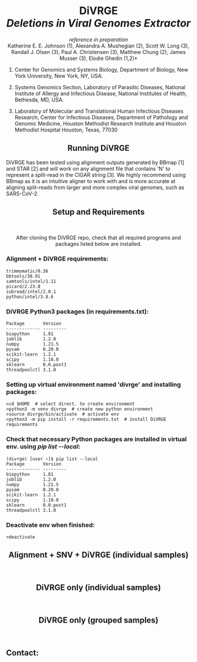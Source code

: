 <h1 align="center">DiVRGE<br> <em>Deletions in Viral Genomes Extractor</em> </h1>


<p align="center">
<em>reference in preparation</em><br>
Katherine E. E. Johnson (1), Alexandra A. Mushegian (2), Scott W. Long (3), Randall J. Olsen (3), Paul A. Christensen (3), Matthew Chung (2), James Musser (3), Elodie Ghedin (1,2)*
</p>

1. Center for Genomics and Systems Biology, Department of Biology, New York University, New York, NY, USA.<br>

2. Systems Genomics Section, Laboratory of Parasitic Diseases, National Institute of Allergy and Infectious Disease, National Institutes of Health, Bethesda, MD, USA.<br>

3. Laboratory of Molecular and Translational Human Infectious Diseases Research, Center for Infectious Diseases, Department of Pathology and Genomic Medicine, Houston Methodist Research Institute and Houston Methodist Hospital Houston, Texas, 77030 <br>


<h2 align="center"> Running DiVRGE </h2>

DiVRGE has been tested using alignment outputs generated by BBmap [1] and STAR [2] and will work on any alignment file that contains 'N' to represent a split-read in the CIGAR string [3]. We highly recommend using BBmap as it is an intuitive aligner to work with and is more accurate at aligning split-reads from larger and more complex viral genomes, such as SARS-CoV-2. 

<h2 align="center"> Setup and Requirements </h2> <br>


<p align="center">
After cloning the DiVRGE repo, check that all required programs and packages listed below are installed.<br>
</p>

### Alignment + DiVRGE requirements:
```
trimmomatic/0.36    
bbtools/38.91   
samtools/intel/1.11   
picard/2.23.8   
subread/intel/2.0.1   
python/intel/3.8.6    
```

### DiVRGE Python3 packages (in requirements.txt):
```
Package       Version
------------- ---------
biopython     1.81
joblib        1.2.0
numpy         1.21.5
pysam         0.20.0
scikit-learn  1.2.1
scipy         1.10.0
sklearn       0.0.post1
threadpoolctl 3.1.0
```
### Setting up virtual environment named 'divrge' and installing packages: 
```
>cd $HOME  # select direct. to create environment
>python3 -m venv divrge  # create new python environment
>source divrge/bin/activate  # activate env
>python3 -m pip install -r requirements.txt  # install DiVRGE requirements
```

### Check that necessary Python packages are installed in virtual env. using *pip list --local*:<br> 
```
(divrge) [user ~]$ pip list --local
Package       Version
------------- ---------
biopython     1.81
joblib        1.2.0
numpy         1.21.5
pysam         0.20.0
scikit-learn  1.2.1
scipy         1.10.0
sklearn       0.0.post1
threadpoolctl 3.1.0
```

### Deactivate env when finished:<br>
```
>deactivate 
```

<h2 align="center"> Alignment + SNV + DiVRGE (individual samples) </h2><br>

<h2 align="center"> DiVRGE only (individual samples) </h2><br>

<h2 align="center"> DiVRGE only (grouped samples) </h2><br>



## Contact: 
